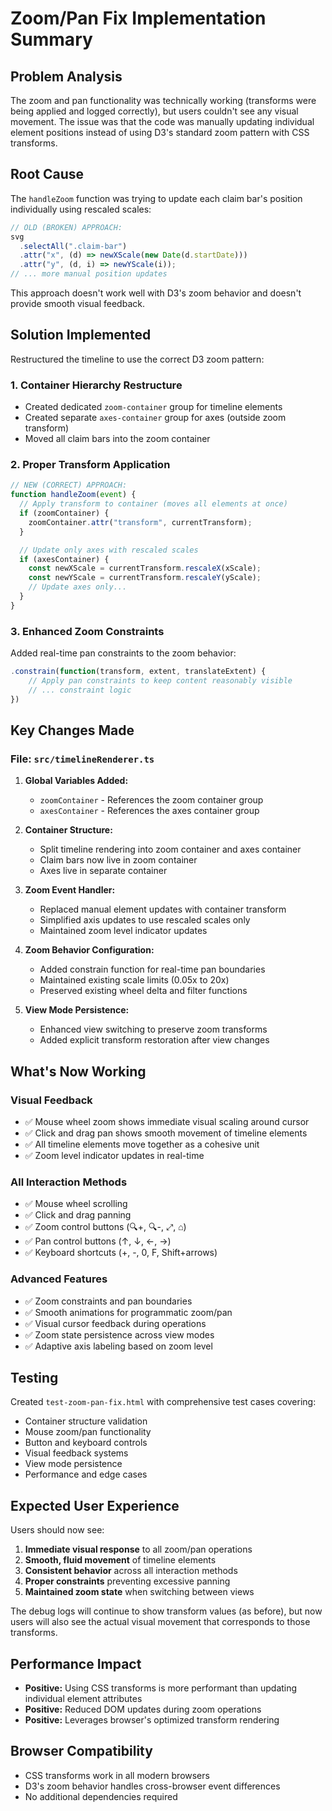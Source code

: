 # Zoom/Pan Fix Implementation Summary

## Problem Analysis

The zoom and pan functionality was technically working (transforms were being applied and logged correctly), but users couldn't see any visual movement. The issue was that the code was manually updating individual element positions instead of using D3's standard zoom pattern with CSS transforms.

## Root Cause

The `handleZoom` function was trying to update each claim bar's position individually using rescaled scales:

```javascript
// OLD (BROKEN) APPROACH:
svg
  .selectAll(".claim-bar")
  .attr("x", (d) => newXScale(new Date(d.startDate)))
  .attr("y", (d, i) => newYScale(i));
// ... more manual position updates
```

This approach doesn't work well with D3's zoom behavior and doesn't provide smooth visual feedback.

## Solution Implemented

Restructured the timeline to use the correct D3 zoom pattern:

### 1. Container Hierarchy Restructure

- Created dedicated `zoom-container` group for timeline elements
- Created separate `axes-container` group for axes (outside zoom transform)
- Moved all claim bars into the zoom container

### 2. Proper Transform Application

```javascript
// NEW (CORRECT) APPROACH:
function handleZoom(event) {
  // Apply transform to container (moves all elements at once)
  if (zoomContainer) {
    zoomContainer.attr("transform", currentTransform);
  }

  // Update only axes with rescaled scales
  if (axesContainer) {
    const newXScale = currentTransform.rescaleX(xScale);
    const newYScale = currentTransform.rescaleY(yScale);
    // Update axes only...
  }
}
```

### 3. Enhanced Zoom Constraints

Added real-time pan constraints to the zoom behavior:

```javascript
.constrain(function(transform, extent, translateExtent) {
    // Apply pan constraints to keep content reasonably visible
    // ... constraint logic
})
```

## Key Changes Made

### File: `src/timelineRenderer.ts`

1. **Global Variables Added:**

   - `zoomContainer` - References the zoom container group
   - `axesContainer` - References the axes container group

2. **Container Structure:**

   - Split timeline rendering into zoom container and axes container
   - Claim bars now live in zoom container
   - Axes live in separate container

3. **Zoom Event Handler:**

   - Replaced manual element updates with container transform
   - Simplified axis updates to use rescaled scales only
   - Maintained zoom level indicator updates

4. **Zoom Behavior Configuration:**

   - Added constrain function for real-time pan boundaries
   - Maintained existing scale limits (0.05x to 20x)
   - Preserved existing wheel delta and filter functions

5. **View Mode Persistence:**
   - Enhanced view switching to preserve zoom transforms
   - Added explicit transform restoration after view changes

## What's Now Working

### Visual Feedback

- ✅ Mouse wheel zoom shows immediate visual scaling around cursor
- ✅ Click and drag pan shows smooth movement of timeline elements
- ✅ All timeline elements move together as a cohesive unit
- ✅ Zoom level indicator updates in real-time

### All Interaction Methods

- ✅ Mouse wheel scrolling
- ✅ Click and drag panning
- ✅ Zoom control buttons (🔍+, 🔍-, ⤢, ⌂)
- ✅ Pan control buttons (↑, ↓, ←, →)
- ✅ Keyboard shortcuts (+, -, 0, F, Shift+arrows)

### Advanced Features

- ✅ Zoom constraints and pan boundaries
- ✅ Smooth animations for programmatic zoom/pan
- ✅ Visual cursor feedback during operations
- ✅ Zoom state persistence across view modes
- ✅ Adaptive axis labeling based on zoom level

## Testing

Created `test-zoom-pan-fix.html` with comprehensive test cases covering:

- Container structure validation
- Mouse zoom/pan functionality
- Button and keyboard controls
- Visual feedback systems
- View mode persistence
- Performance and edge cases

## Expected User Experience

Users should now see:

1. **Immediate visual response** to all zoom/pan operations
2. **Smooth, fluid movement** of timeline elements
3. **Consistent behavior** across all interaction methods
4. **Proper constraints** preventing excessive panning
5. **Maintained zoom state** when switching between views

The debug logs will continue to show transform values (as before), but now users will also see the actual visual movement that corresponds to those transforms.

## Performance Impact

- **Positive:** Using CSS transforms is more performant than updating individual element attributes
- **Positive:** Reduced DOM updates during zoom operations
- **Positive:** Leverages browser's optimized transform rendering

## Browser Compatibility

- CSS transforms work in all modern browsers
- D3's zoom behavior handles cross-browser event differences
- No additional dependencies required
